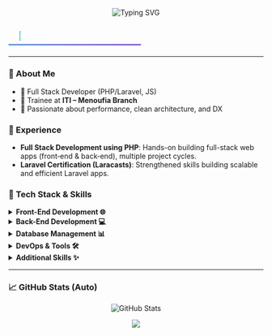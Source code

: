 <!-- Animated GitHub Profile README for ABDULLAH TALLAT -->

<p align="center">
  <img src="https://readme-typing-svg.demolab.com?font=Fira+Code&weight=700&size=32&pause=800&color=36BCF7&center=true&vCenter=true&width=900&lines=👋+Hi%2C+I'm+ABDULLAH+TALLAT;Full+Stack+Developer+(PHP%2FLaravel);Always+learning+%26+building+🚀" alt="Typing SVG" />
</p>

<!-- Inline SVG fallback (types then disappears) -->

<p align="center">
  <svg viewBox="0 0 1200 120" width="100%" height="120" xmlns="http://www.w3.org/2000/svg" role="img" aria-label="Hi, I'm ABDULLAH TALLAT">
    <defs>
      <linearGradient id="g" x1="0%" y1="0%" x2="100%" y2="0%">
        <stop offset="0%" stop-color="#00D1FF">
          <animate attributeName="offset" values="0;1;0" dur="6s" repeatCount="indefinite"/>
        </stop>
        <stop offset="100%" stop-color="#7C3AED">
          <animate attributeName="offset" values="1;0;1" dur="6s" repeatCount="indefinite"/>
        </stop>
      </linearGradient>
      <clipPath id="typeMask">
        <!-- Animate the revealing rectangle to simulate typing then deleting -->
        <rect x="0" y="0" width="0" height="120">
          <animate attributeName="width" values="0;1200;0" keyTimes="0;0.6;1" dur="4s" repeatCount="indefinite" />
        </rect>
      </clipPath>
    </defs>
    <rect x="0" y="95" width="1200" height="6" fill="url(#g)">
      <animate attributeName="x" values="-600;0;-600" dur="6s" repeatCount="indefinite" />
    </rect>
    <g clip-path="url(#typeMask)">
      <text x="50" y="70" font-family="'Fira Code', Consolas, monospace" font-size="48" font-weight="700" fill="#0EA5E9">
        👋 Hi, I'm <tspan fill="#7C3AED">ABDULLAH TALLAT</tspan>
      </text>
    </g>
  </svg>
</p>

---

### 🌟 About Me

* 🎯 Full Stack Developer (PHP/Laravel, JS)
* 📍 Trainee at **ITI – Menoufia Branch**
* 🧠 Passionate about performance, clean architecture, and DX

### 💼 Experience

* **Full Stack Development using PHP**: Hands-on building full-stack web apps (front‑end & back‑end), multiple project cycles.
* **Laravel Certification (Laracasts)**: Strengthened skills building scalable and efficient Laravel apps.

### 🚀 Tech Stack & Skills

<details>
<summary><b>Front-End Development 🌐</b></summary>

* 🟧 HTML
* 🎨 CSS / SASS
* ⚙️ JavaScript
* ⚛️ React
* 🔵 Vue.js
* 📦 Bootstrap

</details>

<details>
<summary><b>Back-End Development 💻</b></summary>

* 🐘 PHP
* 🐘 Laravel
* 🌳 Node.js / ⚡ Express.js
* 🔗 REST APIs
* 🌿 Django

</details>

<details>
<summary><b>Database Management 📊</b></summary>

* 🗄️ MySQL
* 🐘 PostgreSQL
* 🍃 MongoDB
* 💾 SQLite
* 🔥 Firebase
* 🔧 Redis

</details>

<details>
<summary><b>DevOps & Tools 🛠️</b></summary>

* 🌳 Git
* 🐋 Docker
* 🔧 Jenkins
* 🌀 Nginx
* ☁️ AWS
* 🚀 Heroku

</details>

<details>
<summary><b>Additional Skills ✨</b></summary>

* ⚙️ Agile Methodologies
* 🔍 SEO Optimization
* ⚡ Web Performance
* 🎨 UX/UI Design
* 📑 Content Management Systems (CMS)

</details>

---

### 📈 GitHub Stats (Auto)

<p align="center">
  <img src="https://github-readme-stats.vercel.app/api?username=AbdullahTallat&show_icons=true&hide_title=true" alt="GitHub Stats" />
</p>
<p align="center">
  <img src="https://github-readme-streak-stats.herokuapp.com?user=AbdullahTallat"
